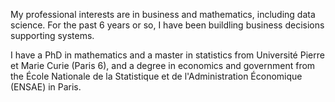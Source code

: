 My professional interests are in business and mathematics, including data science. For the past 6 years or so, I have been buildling business decisions supporting systems.

I have a PhD in mathematics and a master in statistics from Université Pierre et Marie Curie (Paris 6), and a degree in economics and government from the École Nationale de la Statistique et de l'Administration Économique (ENSAE) in Paris.
